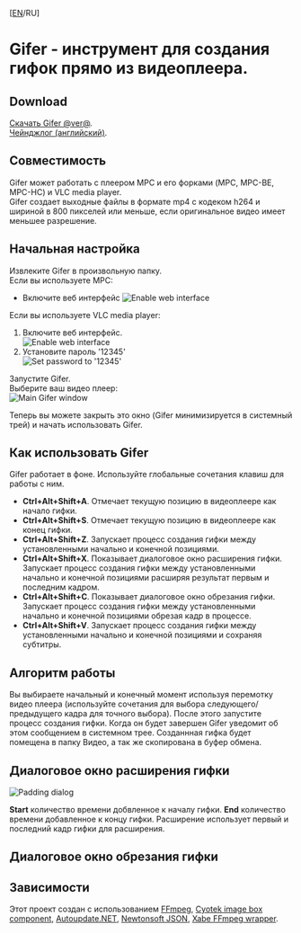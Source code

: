 \[[EN](index.html)/RU\]

# Gifer - инструмент для создания гифок прямо из видеоплеера.

## Download

[Скачать Gifer @ver@](https://katou.moe/gifer/@filename@).  
[Чейнджлог (английский)](https://katou.moe/gifer/changelog.html).

## Совместимость

Gifer может работать с плеером MPC и его форками (MPC, MPC-BE, MPC-HC) и VLC media player.  
Gifer создает выходные файлы в формате mp4 с кодеком h264 и шириной в 800 пикселей или меньше, если оригинальное видео имеет меньшее разрешение.

## Начальная настройка

Извлеките Gifer в произвольную папку.  
Если вы используете MPC:

*   Включите веб интерфейс ![Enable web interface](https://katou.moe/gifer/img/mpc.png)

Если вы используете VLC media player:

1.  Включите веб интерфейс.  
    ![Enable web interface](https://katou.moe/gifer/img/vlc1.png)
2.  Установите пароль '12345'  
    ![Set password to '12345'](https://katou.moe/gifer/img/vlc2.png)

Запустите Gifer.  
Выберите ваш видео плеер:  
![Main Gifer window](https://katou.moe/gifer/img/gifer_main.png)

Теперь вы можете закрыть это окно (Gifer минимизируется в системный трей) и начать использовать Gifer.

## Как использовать Gifer

Gifer работает в фоне. Используйте глобальные сочетания клавиш для работы с ним.

*   **Ctrl+Alt+Shift+A**. Отмечает текущую позицию в видеоплеере как начало гифки.
*   **Ctrl+Alt+Shift+S**. Отмечает текущую позицию в видеоплеере как конец гифки.
*   **Ctrl+Alt+Shift+Z**. Запускает процесс создания гифки между установленными начально и конечной позициями.
*   **Ctrl+Alt+Shift+X**. Показывает диалоговое окно расширения гифки. Запускает процесс создания гифки между установленными начально и конечной позициями расширяя результат первым и последним кадром.
*   **Ctrl+Alt+Shift+C**. Показывает диалоговое окно обрезания гифки. Запускает процесс создания гифки между установленными начально и конечной позициями обрезая кадр в процессе.
*   **Ctrl+Alt+Shift+V**. Запускает процесс создания гифки между установленными начально и конечной позициями и сохраняя субтитры.

## Алгоритм работы

Вы выбираете начальный и конечный момент используя перемотку видео плеера (используйте сочетания для выбора следующего/предыдущего кадра для точного выбора). После этого запустите процесс создания гифки. Когда он будет завершен Gifer уведомит об этом сообщением в системном трее. Созданнная гифка будет помещена в папку Видео, а так же скопирована в буфер обмена.

## Диалоговое окно расширения гифки

![Padding dialog](https://katou.moe/gifer/img/gifer_pad.png)

**Start** количество времени добвленное к началу гифки. **End** количество времени добавленное к концу гифки. Расширение использует первый и последний кадр гифки для расширения.

## Диалоговое окно обрезания гифки

## Зависимости

Этот проект создан с использованием [FFmpeg](https://ffmpeg.org), [Cyotek image box component](cyotek.com/blog/tag/imagebox), [Autoupdate.NET](https://github.com/ravibpatel/AutoUpdater.NET), [Newtonsoft JSON](https://www.newtonsoft.com/json), [Xabe FFmpeg wrapper](https://xabe.net/product/xabe_ffmpeg/).